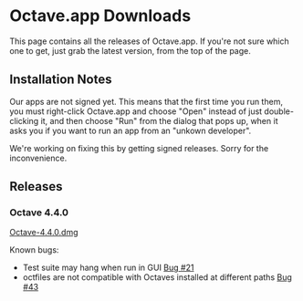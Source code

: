 Octave.app Downloads
====================

This page contains all the releases of Octave.app. If you're not sure which one to get, just grab the latest version, from the top of the page.

## Installation Notes

Our apps are not signed yet. This means that the first time you run them, you must right-click Octave.app and choose "Open" instead of just double-clicking it, and then choose "Run" from the dialog that pops up, when it asks you if you want to run an app from an "unkown developer".

We're working on fixing this by getting signed releases. Sorry for the inconvenience.

##  Releases

###  Octave 4.4.0

[Octave-4.4.0.dmg](https://github.com/octave-app/octave-app/releases/download/v4.4.0/Octave-4.4.0.dmg)

Known bugs:

* Test suite may hang when run in GUI [Bug #21](https://github.com/octave-app/octave-app-bundler/issues/21)
* octfiles are not compatible with Octaves installed at different paths [Bug #43](https://github.com/octave-app/octave-app-bundler/issues/43)

